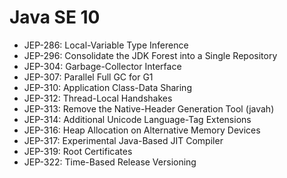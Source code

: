 # Java SE 10
* JEP-286: Local-Variable Type Inference
* JEP-296: Consolidate the JDK Forest into a Single Repository
* JEP-304: Garbage-Collector Interface
* JEP-307: Parallel Full GC for G1
* JEP-310: Application Class-Data Sharing
* JEP-312: Thread-Local Handshakes
* JEP-313: Remove the Native-Header Generation Tool (javah)
* JEP-314: Additional Unicode Language-Tag Extensions
* JEP-316: Heap Allocation on Alternative Memory Devices
* JEP-317: Experimental Java-Based JIT Compiler
* JEP-319: Root Certificates
* JEP-322: Time-Based Release Versioning
